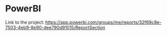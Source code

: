 # PowerBI
Link to the project: https://app.powerbi.com/groups/me/reports/32f69c8e-7503-4eb9-8e90-dee790d91015/ReportSection
